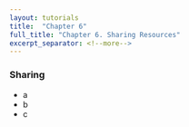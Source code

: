 ```yaml
---
layout: tutorials
title:  "Chapter 6"
full_title: "Chapter 6. Sharing Resources"
excerpt_separator: <!--more-->
---
```

 ### Sharing
* a
* b
* c


